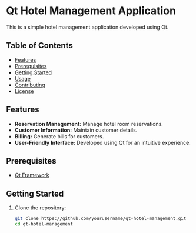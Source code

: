 # Qt Hotel Management Application

This is a simple hotel management application developed using Qt.

## Table of Contents

- [Features](#features)
- [Prerequisites](#prerequisites)
- [Getting Started](#getting-started)
- [Usage](#usage)
- [Contributing](#contributing)
- [License](#license)

## Features

- **Reservation Management:** Manage hotel room reservations.
- **Customer Information:** Maintain customer details.
- **Billing:** Generate bills for customers.
- **User-Friendly Interface:** Developed using Qt for an intuitive experience.

## Prerequisites

- [Qt Framework](https://www.qt.io/download)

## Getting Started

1. Clone the repository:

   ```bash
   git clone https://github.com/yourusername/qt-hotel-management.git
   cd qt-hotel-management
